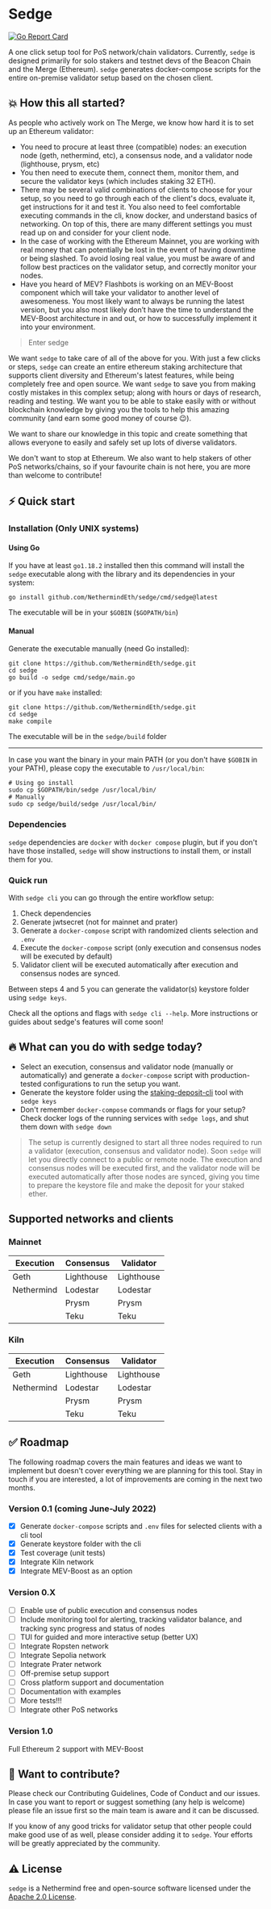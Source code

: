 # Sedge
[![Go Report Card](https://goreportcard.com/badge/github.com/NethermindEth/sedge)](https://goreportcard.com/report/github.com/NethermindEth/sedge)

A one click setup tool for PoS network/chain validators. Currently, `sedge` is designed primarily for solo stakers and testnet devs of the Beacon Chain and the Merge (Ethereum). `sedge` generates docker-compose scripts for the entire on-premise validator setup based on the chosen client.

## 💥 How this all started?

As people who actively work on The Merge, we know how hard it is to set up an Ethereum validator:
- You need to procure at least three (compatible) nodes: an execution node (geth, nethermind, etc), a consensus node, and a validator node (lighthouse, prysm, etc)
- You then need to execute them, connect them, monitor them, and secure the validator keys (which includes staking 32 ETH).
- There may be several valid combinations of clients to choose for your setup, so you need to go through each of the client's docs, evaluate it, get instructions for it and test it. You also need to feel comfortable executing commands in the cli, know docker, and understand basics of networking. On top of this, there are many different settings you must read up on and consider for your client node.
- In the case of working with the Ethereum Mainnet, you are working with real money that can potentially be lost in the event of having downtime or being slashed. To avoid losing real value, you must be aware of and follow best practices on the validator setup, and correctly monitor your nodes.
- Have you heard of MEV? Flashbots is working on an MEV-Boost component which will take your validator to another level of awesomeness. You most likely want to always be running the latest version, but you also most likely don’t have the time to understand the MEV-Boost architecture in and out, or how to successfully implement it into your environment.
  
> Enter sedge

We want `sedge` to take care of all of the above for you. With just a few clicks or steps, `sedge` can create an entire ethereum staking architecture that supports client diversity and Ethereum's latest features, while being completely free and open source. We want `sedge` to save you from making costly mistakes in this complex setup; along with hours or days of research, reading and testing. We want you to be able to stake easily with or without blockchain knowledge by giving you the tools to help this amazing community (and earn some good money of course 😉).

We want to share our knowledge in this topic and create something that allows everyone to easily and safely set up lots of diverse validators. 

We don't want to stop at Ethereum. We also want to help stakers of other PoS networks/chains, so if your favourite chain is not here, you are more than welcome to contribute!

## ⚡️ Quick start

### Installation (Only UNIX systems)

#### Using Go

If you have at least `go1.18.2` installed then this command will install the `sedge` executable along with the library and its dependencies in your system:

```
go install github.com/NethermindEth/sedge/cmd/sedge@latest
```

The executable will be in your `$GOBIN` (`$GOPATH/bin`) 

#### Manual

Generate the executable manually (need Go installed):

```
git clone https://github.com/NethermindEth/sedge.git
cd sedge
go build -o sedge cmd/sedge/main.go
```

or if you have `make` installed:

```
git clone https://github.com/NethermindEth/sedge.git
cd sedge
make compile
```

The executable will be in the `sedge/build` folder

---
In case you want the binary in your main PATH (or you don't have `$GOBIN` in your PATH), please copy the executable to `/usr/local/bin`:

```
# Using go install
sudo cp $GOPATH/bin/sedge /usr/local/bin/
# Manually
sudo cp sedge/build/sedge /usr/local/bin/
```

### Dependencies
`sedge` dependencies are `docker` with `docker compose` plugin, but if you don't have those installed, `sedge` will show instructions to install them, or install them for you.

### Quick run
With `sedge cli` you can go through the entire workflow setup:
1. Check dependencies
2. Generate jwtsecret (not for mainnet and prater)
3. Generate a `docker-compose` script with randomized clients selection and `.env`
4. Execute the `docker-compose` script (only execution and consensus nodes will be executed by default)
5. Validator client will be executed automatically after execution and consensus nodes are synced.
  
Between steps 4 and 5 you can generate the validator(s) keystore folder using `sedge keys`. 

Check all the options and flags with `sedge cli --help`. More instructions or guides about sedge's features will come soon!
## 🔥 What can you do with sedge today?

- Select an execution, consensus and validator node (manually or automatically) and generate a `docker-compose` script with production-tested configurations to run the setup you want.
- Generate the keystore folder using the [staking-deposit-cli](https://github.com/ethereum/staking-deposit-cli) tool with `sedge keys`
- Don't remember `docker-compose` commands or flags for your setup? Check docker logs of the running services with `sedge logs`, and shut them down with `sedge down`

> The setup is currently designed to start all three nodes required to run a validator (execution, consensus and validator node). Soon `sedge` will let you directly connect to a public or remote node. The execution and consensus nodes will be executed first, and the validator node will be executed automatically after those nodes are synced, giving you time to prepare the keystore file and make the deposit for your staked ether.

## Supported networks and clients

### Mainnet

| Execution  | Consensus  | Validator  |
| ---------- | ---------- | ---------- |
| Geth       | Lighthouse | Lighthouse |
| Nethermind | Lodestar   | Lodestar   |
|            | Prysm      | Prysm      |
|            | Teku       | Teku       |

### Kiln

| Execution  | Consensus  | Validator  |
| ---------- | ---------- | ---------- |
| Geth       | Lighthouse | Lighthouse |
| Nethermind | Lodestar   | Lodestar   |
|            | Prysm      | Prysm      |
|            | Teku       | Teku       |

## ✅ Roadmap
The following roadmap covers the main features and ideas we want to implement but doesn't cover everything we are planning for this tool. Stay in touch if you are interested, a lot of improvements are coming in the next two months.

### Version 0.1 (coming June-July 2022)
- [x] Generate `docker-compose` scripts and `.env` files for selected clients with a cli tool
- [x] Generate keystore folder with the cli
- [x] Test coverage (unit tests)
- [x] Integrate Kiln network
- [x] Integrate MEV-Boost as an option

### Version 0.X
- [ ] Enable use of public execution and consensus nodes
- [ ] Include monitoring tool for alerting, tracking validator balance, and tracking sync progress and status of nodes
- [ ] TUI for guided and more interactive setup (better UX)
- [ ] Integrate Ropsten network
- [ ] Integrate Sepolia network
- [ ] Integrate Prater network
- [ ] Off-premise setup support
- [ ] Cross platform support and documentation
- [ ] Documentation with examples
- [ ] More tests!!!
- [ ] Integrate other PoS networks

### Version 1.0
Full Ethereum 2 support with MEV-Boost

## 💪 Want to contribute?
Please check our Contributing Guidelines, Code of Conduct and our issues. In case you want to report or suggest something (any help is welcome) please file an issue first so the main team is aware and it can be discussed.

If you know of any good tricks for validator setup that other people could make good use of as well, please consider adding it to `sedge`. Your efforts will be greatly appreciated by the community.

## ⚠️ License

`sedge` is a Nethermind free and open-source software licensed under the [Apache 2.0 License](https://github.com/NethermindEth/sedge/blob/main/LICENSE).
